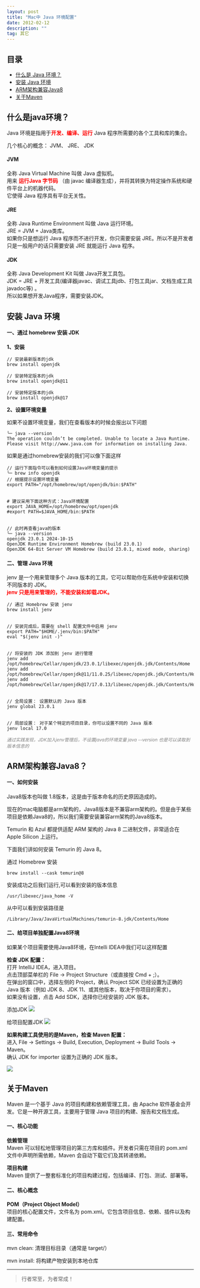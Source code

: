 ```yaml
---
layout: post
title: "Mac中 Java 环境配置"
date: 2012-02-12
description: ""
tag: 其它
---
```





## 目录
- [什么是 Java 环境？](#content1)   
- [安装 Java 环境](#content2)   
- [ARM架构兼容Java8](#content3)   
- [关于Maven](#content4)   


## <a id="content1">什么是java环境？</a>


Java 环境是指用于<span style="color:red;font-weight:bold;">开发、编译、运行</span> Java 程序所需要的各个工具和库的集合。

几个核心的概念： JVM、 JRE、  JDK   

#### **JVM**        
全称 Java Virtual Machine 叫做 Java 虚拟机。     
用来 <span style="color:red;font-weight:bold;">运行Java 字节码</span> （由 javac 编译器生成），并将其转换为特定操作系统和硬件平台上的机器代码。        
它使得 Java 程序具有平台无关性。       

#### **JRE**     
全称 Java Runtime Environment 叫做 Java 运行环境。      
JRE = JVM + Java类库。  
如果你只是想运行 Java 程序而不进行开发，你只需要安装 JRE。所以不是开发者只是一般用户的话只需要安装 JRE 就能运行 Java 程序。     

#### **JDK**   
全称 Java Development Kit 叫做 Java开发工具包。    
JDK = JRE + 开发工具(编译器javac、调试工具jdb、打包工具jar、文档生成工具javadoc等) 。         
所以如果想开发Java程序，需要安装JDK。     



## <a id="content2">安装 Java 环境</a>

#### **一、通过 homebrew 安装 JDK**       

**1、安装**    
```text
// 安装最新版本的jdk
brew install openjdk

// 安装特定版本的jdk
brew install openjdk@11

// 安装特定版本的jdk
brew install openjdk@17
```

**2、设置环境变量**    

如果不设置环境变量，我们在查看版本的时候会报出以下问题
```text
╰─ java --version
The operation couldn’t be completed. Unable to locate a Java Runtime.
Please visit http://www.java.com for information on installing Java.
```

如果是通过homebrew安装的我们可以像下面这样    
```text
// 运行下面指令可以看到如何设置Java环境变量的提示
╰─ brew info openjdk
// 根据提示设置环境变量    
export PATH="/opt/homebrew/opt/openjdk/bin:$PATH"


# 建议采用下面这种方式：Java环境配置
export JAVA_HOME=/opt/homebrew/opt/openjdk
#export PATH=$JAVA_HOME/bin:$PATH


// 此时再查看java的版本
╰─ java --version
openjdk 23.0.1 2024-10-15
OpenJDK Runtime Environment Homebrew (build 23.0.1)
OpenJDK 64-Bit Server VM Homebrew (build 23.0.1, mixed mode, sharing)
```

#### **二、管理 Java 环境**    

jenv 是一个用来管理多个 Java 版本的工具，它可以帮助你在系统中安装和切换不同版本的 JDK。   
<span style= "color:red;font-weight:bold;">jenv 只是用来管理的，不能安装和卸载JDK。</span>     

```text
// 通过 Homebrew 安装 jenv
brew install jenv


// 安装完成后，需要在 shell 配置文件中启用 jenv
export PATH="$HOME/.jenv/bin:$PATH"
eval "$(jenv init -)"


// 将安装的 JDK 添加到 jenv 进行管理    
jenv add /opt/homebrew/Cellar/openjdk/23.0.1/libexec/openjdk.jdk/Contents/Home
jenv add /opt/homebrew/Cellar/openjdk@11/11.0.25/libexec/openjdk.jdk/Contents/Home
jenv add /opt/homebrew/Cellar/openjdk@17/17.0.13/libexec/openjdk.jdk/Contents/Home


// 全局设置： 设置默认的 Java 版本
jenv global 23.0.1


// 局部设置： 对于某个特定的项目目录，你可以设置不同的 Java 版本
jenv local 17.0
```

<span style="color:gray;font-size:12;font-style:italic;">通过实践发现，JDK加入jenv管理后，不设置java的环境变量 java --version 也是可以读取到版本信息的</span>


## <a id="content3">ARM架构兼容Java8？</a>

#### **一、如何安装**  

Java8版本也叫做 1.8版本，这是由于版本命名的历史原因造成的。    

现在的mac电脑都是arm架构的，Java8版本是不兼容arm架构的。但是由于某些项目是依赖Java8的，所以我们需要安装兼容arm架构的Java8版本。    

Temurin 和 Azul 都提供适配 ARM 架构的 Java 8 二进制文件，非常适合在 Apple Silicon 上运行。

下面我们讲如何安装 Temurin 的 Java 8。      

通过 Homebrew 安装    
```text
brew install --cask temurin@8
```
安装成功之后我们运行,可以看到安装的版本信息   
```text
/usr/libexec/java_home -V
```
从中可以看到安装路径是

```text
/Library/Java/JavaVirtualMachines/temurin-8.jdk/Contents/Home
```

#### **二、给项目单独配置Java8环境**    

如果某个项目需要使用Java8环境，在Intelli IDEA中我们可以这样配置    

**检查 JDK 配置：**   
打开 IntelliJ IDEA，进入项目。    
点击顶部菜单栏的 File -> Project Structure（或直接按 Cmd + ;）。    
在弹出的窗口中，选择左侧的 Project，确认 Project SDK 已经设置为正确的 Java 版本（例如 JDK 8、JDK 11、或其他版本，取决于你项目的需求）。    
如果没有设置，点击 Add SDK，选择你已经安装的 JDK 版本。    

添加JDK
<img src="/images/Other/5.png">

给项目配置JDK
<img src="/images/Other/6.png">



**如果构建工具使用的是Maven，检查 Maven 配置：**       
进入 File -> Settings -> Build, Execution, Deployment -> Build Tools -> Maven。     
确认 JDK for importer 设置为正确的 JDK 版本。   

<img src="/images/Other/7.png">


## <a id="content4">关于Maven</a>

Maven 是一个基于 Java 的项目构建和依赖管理工具，由 Apache 软件基金会开发。它是一种开源工具，主要用于管理 Java 项目的构建、报告和文档生成。

#### **一、核心功能**    

**依赖管理**   
Maven 可以轻松地管理项目的第三方库和插件。开发者只需在项目的 pom.xml 文件中声明所需依赖，Maven 会自动下载它们及其转递依赖。

**项目构建**    
Maven 提供了一整套标准化的项目构建过程，包括编译、打包、测试、部署等。   


#### **二、核心概念**    

**POM（Project Object Model）**    
项目的核心配置文件，文件名为 pom.xml。它包含项目信息、依赖、插件以及构建配置。    


#### **三、常用命令**   

mvn clean: 清理目标目录（通常是 target/）

mvn install: 将构建产物安装到本地仓库




----------
>  行者常至，为者常成！


